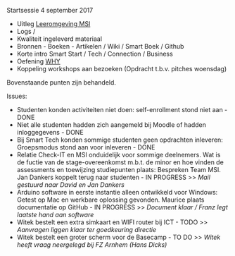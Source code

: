 Startsessie 4 september 2017

+ Uitleg [Leeromgeving MSI](http://bkmer.femplaza.nl/course/view.php?id=50)
+ Logs /
+ Kwaliteit ingeleverd materiaal
+ Bronnen - Boeken - Artikelen / Wiki / Smart Boek / Github
+ Korte intro Smart Start / Tech / Connection / Business
+ Oefening [WHY](https://goo.gl/forms/p39v2B0hLV8p3xZs2)
+ Koppeling workshops aan bezoeken (Opdracht t.b.v. pitches woensdag)

Bovenstaande punten zijn behandeld.

Issues:
+ Studenten konden activiteiten niet doen: self-enrollment stond niet aan - DONE
+ Niet alle studenten hadden zich aangemeld bij Moodle of hadden inloggegevens - DONE
+ Bij Smart Tech konden sommige studenten geen opdrachten inleveren: Groepsmodus stond aan voor inleveren - DONE
+ Relatie Check-IT en MSI onduidelijk voor sommige deelnemers. Wat is de fuctie van de stage-overeenkomst m.b.t. de minor en hoe vinden de assessments en toewijzing studiepunten plaats: Bespreken Team MSI. Jan Dankers koppelt terug naar studenten - IN PROGRESS >> *Mail gestuurd naar David en Jan Dankers*
+ Arduino software in eerste instantie alleen ontwikkeld voor Windows: Getest op Mac en werkbare oplossing gevonden. Maurice plaats documentatie op GitHub - IN PROGRESS >> *Document klaar / Franz legt laatste hand aan software*
+ Witek bestelt een extra simkaart en WIFI router bij ICT - TODO >> *Aanvragen liggen klaar ter goedkeuring directie* 
+ Witek bestelt een groter scherm voor de Basecamp - TO DO >> *Witek heeft vraag neergelegd bij FZ Arnhem (Hans Dicks)*
